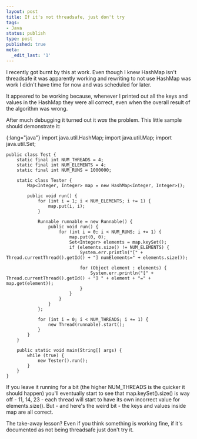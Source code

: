 ```yaml
---
layout: post
title: If it's not threadsafe, just don't try
tags:
- Java
status: publish
type: post
published: true
meta:
  _edit_last: '1'
---
```

I recently got burnt by this at work. Even though I knew HashMap isn't threadsafe it was apparently working and rewriting to not use HashMap was work I didn't have time for now and was scheduled for later.

It appeared to be working because, whenever I printed out all the keys and values in the HashMap they were all correct, even when the overall result of the algorithm was wrong.

After much debugging it turned out it *was* the problem. This little sample should demonstrate it:

{:lang="java"}
	import java.util.HashMap;
	import java.util.Map;
	import java.util.Set;

	public class Test {
		static final int NUM_THREADS = 4;
		static final int NUM_ELEMENTS = 4;
		static final int NUM_RUNS = 1000000;
		
		static class Tester {
			Map<Integer, Integer> map = new HashMap<Integer, Integer>();
		
			public void run() {
				for (int i = 1; i < NUM_ELEMENTS; i += 1) {
					map.put(i, i);
				}
		
				Runnable runnable = new Runnable() {
					public void run() {
						for (int i = 0; i < NUM_RUNS; i += 1) {
							map.put(0, 0);
							Set<Integer> elements = map.keySet();
							if (elements.size() != NUM_ELEMENTS) {
								System.err.println("[" + Thread.currentThread().getId() + "] numElements=" + elements.size());
								
								for (Object element : elements) {
									System.err.println("[" + Thread.currentThread().getId() + "] " + element + "=" + map.get(element));
								}
							}
						}
					}
				};
			
				for (int i = 0; i < NUM_THREADS; i += 1) {
					new Thread(runnable).start();
				}
			}
		}
		
		public static void main(String[] args) {
			while (true) {
				new Tester().run();
			}
		}
	}

If you leave it running for a bit (the higher NUM_THREADS is the quicker it should happen) you'll eventually start to see that map.keySet().size() is way off - 11, 14, 23 - each thread will start to have its own incorrect value for elements.size(). But - and here's the weird bit - the keys and values inside map are all correct.

The take-away lesson? Even if you think something is working fine, if it's documented as not being threadsafe just don't try it.
